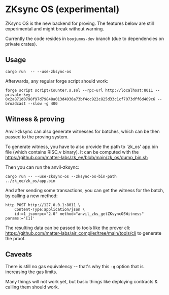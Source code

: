 # ZKsync OS (experimental)

ZKsync OS is the new backend for proving. The features below are still experimental and might break without warning.


Currently the code resides in `boojumos-dev` branch (due to dependencies on private crates).


## Usage

```
cargo run  -- --use-zksync-os
```

Afterwards, any regular forge script should work:

```
forge script script/Counter.s.sol --rpc-url http://localhost:8011 --private-key 0x2a871d0798f97d79848a013d4936a73bf4cc922c825d33c1cf7073dff6d409c6 --broadcast --slow -g 400
```

## Witness & proving

Anvil-zksync can also generate witnesses for batches, which can be then passed to the proving system.

To generate witness, you have to also provide the path to 'zk_os' app.bin file (which contains RISC_v binary).
It can be computed with the https://github.com/matter-labs/zk_ee/blob/main/zk_os/dump_bin.sh

Then you can run the anvil-zksync:

```
cargo run -- --use-zksync-os --zksync-os-bin-path ../zk_ee/zk_os/app.bin 
```

And after sending some transactions, you can get the witness for the batch, by calling a new method:

```
http POST http://127.0.0.1:8011 \
    Content-Type:application/json \
    id:=1 jsonrpc="2.0" method="anvil_zks_getZKsyncOSWitness" params:='[1]'
```

The resulting data can be passed to tools like the prover cli: https://github.com/matter-labs/air_compiler/tree/main/tools/cli to generate the proof.

## Caveats

There is still no gas equivalency -- that's why this `-g` option that is increasing the gas limits.

Many things will not work yet, but basic things like deploying contracts & calling them should work.